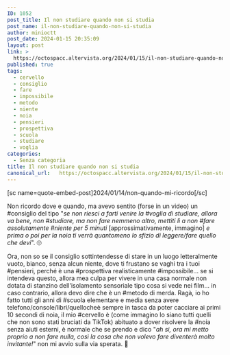 ```yaml
---
ID: 1052
post_title: Il non studiare quando non si studia
post_name: il-non-studiare-quando-non-si-studia
author: minioctt
post_date: 2024-01-15 20:35:09
layout: post
link: >
  https://octospacc.altervista.org/2024/01/15/il-non-studiare-quando-non-si-studia/
published: true
tags:
  - cervello
  - consiglio
  - fare
  - impossibile
  - metodo
  - niente
  - noia
  - pensieri
  - prospettiva
  - scuola
  - studiare
  - voglia
categories:
  - Senza categoria
title: Il non studiare quando non si studia
canonical_url:   https://octospacc.altervista.org/2024/01/15/il-non-studiare-quando-non-si-studia/
---
```

<!-- wp:paragraph -->
<p>[sc name=quote-embed-post]2024/01/14/non-quando-mi-ricordo[/sc]</p>
<!-- /wp:paragraph -->

<!-- wp:paragraph -->
<p>Non ricordo dove e quando, ma avevo sentito (forse in un video) un #consiglio del tipo "<em>se non riesci a farti venire la #voglia di studiare, allora va bene, non #studiare, ma non fare nemmeno altro, mettiti lì a non #fare assolutamente #niente per 5 minuti </em>[approssimativamente, immagino]<em> e prima o poi per la noia ti verrà quantomeno lo sfizio di leggere/fare quello che devi</em>". 🙄️</p>
<!-- /wp:paragraph -->

<!-- wp:paragraph -->
<p>Ora, non so se il consiglio sottintendesse di stare in un luogo letteralmente vuoto, bianco, senza alcun niente, dove ti frustano se vaghi tra i tuoi #pensieri, perché è una #prospettiva realisticamente #impossibile... se si intendeva questo, allora mea culpa per vivere in una casa normale non dotata di stanzino dell'isolamento sensoriale tipo cosa si vede nei film... in caso contrario, allora devo dire che è un #metodo di merda. Ragà, io ho fatto tutti gli anni di #scuola elementare e media senza avere telefono/console/libri/quellocheè sempre in tasca da poter cacciare ai primi 10 secondi di noia, il mio #cervello è (come immagino lo siano tutti quelli che non sono stati bruciati da TikTok) abituato a dover risolvere la #noia senza aiuti esterni, è normale che se prendo e dico "<em>ah si, ora mi metto proprio a non fare nulla, così la cosa che non volevo fare diventerà molto invitante!</em>" non mi avvio sulla via sperata. 🦍️</p>
<!-- /wp:paragraph -->
